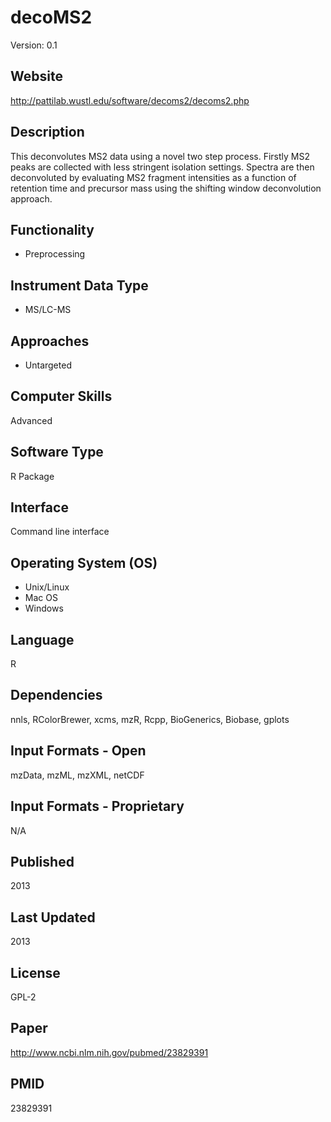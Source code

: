 # decoMS2
Version: 0.1

## Website
http://pattilab.wustl.edu/software/decoms2/decoms2.php

## Description
This deconvolutes MS2 data using a novel two step process. Firstly MS2 peaks are collected with less stringent isolation settings. Spectra are then deconvoluted by evaluating MS2 fragment intensities as a function of retention time and precursor mass using the shifting window deconvolution approach.

## Functionality
- Preprocessing

## Instrument Data Type
- MS/LC-MS

## Approaches
- Untargeted

## Computer Skills
Advanced

## Software Type
R Package

## Interface
Command line interface

## Operating System (OS)
- Unix/Linux
- Mac OS
- Windows

## Language
R

## Dependencies
nnls, RColorBrewer, xcms, mzR, Rcpp, BioGenerics, Biobase, gplots

## Input Formats - Open
mzData, mzML, mzXML, netCDF

## Input Formats - Proprietary
N/A

## Published
2013

## Last Updated
2013

## License
GPL-2

## Paper
http://www.ncbi.nlm.nih.gov/pubmed/23829391

## PMID
23829391
